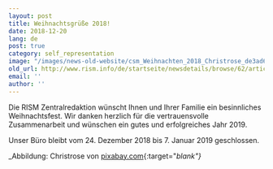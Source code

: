 ```yaml
---
layout: post
title: Weihnachtsgrüße 2018!
date: 2018-12-20
lang: de
post: true
category: self_representation
image: "/images/news-old-website/csm_Weihnachten_2018_Christrose_de3ad64308.jpg"
old_url: http://www.rism.info/de/startseite/newsdetails/browse/62/article/64/happy-holidays-2018.html
email: ''
author: ''
---
```


Die RISM Zentralredaktion wünscht Ihnen und Ihrer Familie ein besinnliches Weihnachtsfest. Wir danken herzlich für die vertrauensvolle Zusammenarbeit und wünschen ein gutes und erfolgreiches Jahr 2019.

Unser Büro bleibt vom 24. Dezember 2018 bis 7. Januar 2019 geschlossen.

_Abbildung: Christrose von [pixabay.com](https://pixabay.com/de/christrose-weihnachten-wei%C3%9F-natur-1212674/){:target="_blank"}_


